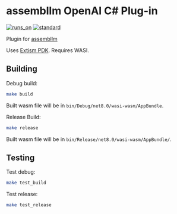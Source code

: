 # assembllm OpenAI C# Plug-in

[![runs_on](https://img.shields.io/badge/runs_on-Extism-4c30fc.svg?subject=runs_on&status=Extism&color=4c30fc)](https://modsurfer.dylibso.com/module?hash=6d2e458bf3eea4925503bc7803c0d01366430a8e2779bd088b8f9887745b4e00) [![standard](https://img.shields.io/badge/standard-WASI%20(preview1)-654ff0.svg?subject=standard&status=WASI%20(preview1)&color=654ff0)](https://modsurfer.dylibso.com/module?hash=6d2e458bf3eea4925503bc7803c0d01366430a8e2779bd088b8f9887745b4e00)

Plugin for [assembllm](https://github.com/bradyjoslin/assembllm)

Uses [Extism PDK](https://github.com/extism/dotnet-pdk).  Requires WASI.

## Building

Debug build:

```bash
make build
```

Built wasm file will be in `bin/Debug/net8.0/wasi-wasm/AppBundle`.

Release Build:

```bash
make release
```

Built wasm file will be in `bin/Release/net8.0/wasi-wasm/AppBundle/`.

## Testing

Test debug:

```bash
make test_build
```

Test release:

```bash
make test_release
```
